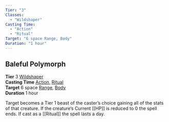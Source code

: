```yaml
---
Tier: "3"
Classes:
  - "Wildshaper"
Casting Time:
  - "Action"
  - "Ritual"
Target: "6 space Range, Body"
Duration: "1 hour"
---
```

## Baleful Polymorph
**Tier** 3 [Wildshaper](app://obsidian.md/SRD/Archetypes/Wildshaper.md)  
**Casting Time** [Action](app://obsidian.md/SRD/Glossary/Action.md), [Ritual](app://obsidian.md/SRD/Glossary/Ritual.md)  
**Target** 6 space [Range](app://obsidian.md/Range), [Body](app://obsidian.md/Body)  
**Duration** 1 hour

Target becomes a Tier 1 beast of the caster’s choice gaining all of the stats of that creature. If the creature‘s Current [[HP]] is reduced to 0 the spell ends. If cast as a [[Ritual]] the spell lasts a day.